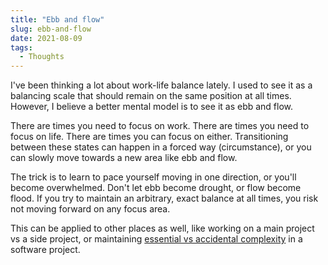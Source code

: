 ```yaml
---
title: "Ebb and flow"
slug: ebb-and-flow
date: 2021-08-09
tags:
  - Thoughts
---
```


I've been thinking a lot about work-life balance lately. I used to see it as a balancing scale that should remain on the same position at all times. However, I believe a better mental model is to see it as ebb and flow.

<!--more-->

There are times you need to focus on work. There are times you need to focus on life. There are times you can focus on either. Transitioning between these states can happen in a forced way (circumstance), or you can slowly move towards a new area like ebb and flow.

The trick is to learn to pace yourself moving in one direction, or you'll become overwhelmed. Don't let ebb become drought, or flow become flood. If you try to maintain an arbitrary, exact balance at all times, you risk not moving forward on any focus area.

This can be applied to other places as well, like working on a main project vs a side project, or maintaining [essential vs accidental complexity](https://www.simplethread.com/why-does-it-take-so-long-to-build-software/) in a software project.

